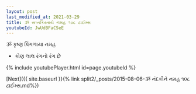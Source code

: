 ```yaml
---
layout: post
last_modified_at: 2021-03-29
title: ૐ સપ્તકિરતાયે નમહ ૧૦૮ ટાઈમ્સ
youtubeId: JwUdBFaCSeE
---
```

 
 
 ૐ કૃષ્ણ પિંગળાયા નમહ  
 
 -  કોણ લાલ રંગનો રંગ છે 
 
  
 
  
 
 
 
 
 
 


{% include youtubePlayer.html id=page.youtubeId %}
 
[Next]({{ site.baseurl }}{% link  split2/_posts/2015-08-06-ૐ નંદકીને નમહ ૧૦૮ ટાઈમ્સ.md%})
 
